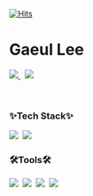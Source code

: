 [![Hits](https://hits.seeyoufarm.com/api/count/incr/badge.svg?url=https%3A%2F%2Fgithub.com%2FGaeulLee&count_bg=%23FFDDD2&title_bg=%23778DA9&icon=swift.svg&icon_color=%23FFDDD2&title=HITS&edge_flat=false)](https://hits.seeyoufarm.com)
<br>

<h1 align="left">Gaeul Lee</h1>
<p align="left">
  <a href="https://mail.google.com/mail/?view=cm&amp;fs=1&amp;to=rhakq23@gmail.com" target="_blank">
    <img src="https://img.shields.io/badge/rhakq23@gmail.com-D14836?style=for-the-badge&logo=gmail&logoColor=white" />
  </a>&nbsp
  <a href="https://velog.io/@22_gaeul" target="_blank">
    <img src="https://img.shields.io/badge/Velog-1EBC8F?style=for-the-badge&logo=velog&logoColor=white" />
  </a>
</p>

<br/>

<h3 align="left">✨Tech Stack✨</h3>
<p align="left">
  <img src="https://img.shields.io/badge/swift-e85d04?style=for-the-badge&logo=Swift&logoColor=edf6f9" />&nbsp
  <img src="https://img.shields.io/badge/uikit-edf6f9?style=for-the-badge&logo=UIkit&logoColor=212529" />&nbsp
</p>

<h3 align="left">🛠Tools🛠</h3>
<p align="left">
  <img src="https://img.shields.io/badge/Xcode-4895ef?style=for-the-badge&logo=Xcode&logoColor=edf6f9" />&nbsp
  <img src="https://img.shields.io/badge/git-F05033.svg?style=for-the-badge&logo=git&logoColor=white" />&nbsp
  <img src="https://img.shields.io/badge/github-181717.svg?style=for-the-badge&logo=github&logoColor=white" />&nbsp
  <img src="https://img.shields.io/badge/Notion-F3F3F3.svg?style=for-the-badge&logo=notion&logoColor=black" />&nbsp
</p>
